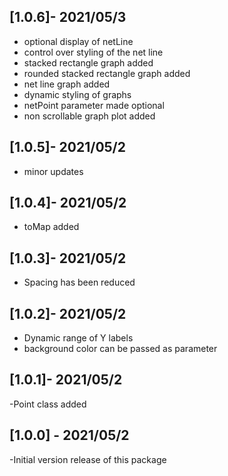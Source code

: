 
## [1.0.6]- 2021/05/3
- optional display of netLine
- control over styling of the net line
- stacked rectangle graph added
- rounded stacked rectangle graph added
- net line graph added
- dynamic styling of graphs
- netPoint parameter made optional
- non scrollable graph plot added

## [1.0.5]- 2021/05/2
- minor updates

## [1.0.4]- 2021/05/2
- toMap added

## [1.0.3]- 2021/05/2
- Spacing has been reduced

## [1.0.2]- 2021/05/2
- Dynamic range of Y labels
- background color can be passed as parameter

## [1.0.1]- 2021/05/2
-Point class added

## [1.0.0] -  2021/05/2

-Initial version release of this package


